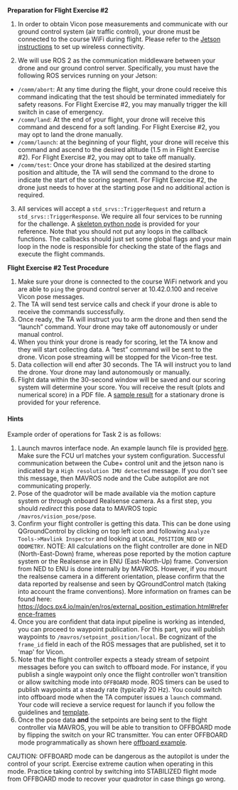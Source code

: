 **Preparation for Flight Exercise #2**

1) In order to obtain Vicon pose measurements and communicate with our ground control system (air traffic control), your drone must be connected to the course WiFi during flight. Please refer to the [Jetson instructions](https://github.com/utiasSTARS/ROB498-flight/blob/main/instructions/hardware/jetson_nano.md) to set up wireless connectivity.

2) We will use ROS 2 as the communication middleware between your drone and our ground control server. Specifically, you must have the following ROS services running on your Jetson:
- `/comm/abort`: At any time during the flight, your drone could receive this command indicating that the test should be terminated immediately for safety reasons. For Flight Exercise #2, you may manually trigger the kill switch in case of emergency.
- `/comm/land`: At the end of your flight, your drone will receive this command and descend for a soft landing. For Flight Exercise #2, you may opt to land the drone manually.
- `/comm/launch`: at the beginning of your flight, your drone will receive this command and ascend to the desired altitude (1.5 m in Flight Exercise #2). For Flight Exercise #2, you may opt to take off manually.
- `/comm/test`: Once your drone has stabilized at the desired starting position and altitude, the TA will send the command to the drone to indicate the start of the scoring segment. For Flight Exercise #2, the drone just needs to hover at the starting pose and no additional action is required.
3) All services will accept a `std_srvs::TriggerRequest` and return a `std_srvs::TriggerResponse`. We require all four services to be running for the challenge. A [skeleton python node](https://github.com/utiasSTARS/ROB498-flight/blob/main/instructions/guides/flight_exercise_2/templates/comm_node_skeleton.py) is provided for your reference. Note that you should not put any loops in the callback functions. The callbacks should just set some global flags and your main loop in the node is responsible for checking the state of the flags and execute the flight commands.

**Flight Exercise #2 Test Procedure**

1. Make sure your drone is connected to the course WiFi network and you are able to `ping` the ground control server at 10.42.0.100 and receive Vicon pose messages.
2. The TA will send test service calls and check if your drone is able to receive the commands successfully.
3. Once ready, the TA will instruct you to arm the drone and then send the “launch” command. Your drone may take off autonomously or under manual control.
4. When you think your drone is ready for scoring, let the TA know and they will start collecting data. A “test” command will be sent to the drone. Vicon pose streaming will be stopped for the Vicon-free test.
5. Data collection will end after 30 seconds. The TA will instruct you to land the drone. Your drone may land autonomously or manually.
6. Flight data within the 30-second window will be saved and our scoring system will determine your score. You will receive the result (plots and numerical score) in a PDF file. A [sample result](https://github.com/utiasSTARS/ROB498-flight/blob/main/instructions/guides/flight_exercise_2/sample_results/sample_result_stationary_drone.pdf) for a stationary drone is provided for your reference.

#### Hints

Example order of operations for Task 2 is as follows:

1. Launch mavros interface node. An example launch file is provided [here](../../../resources/code/ros2_ws/src/px4_autonomy_modules/launch/mavros.launch.py). Make sure the FCU url matches your system configuration. Successful communication between the Cube+ control unit and the jetson nano is indicated by a `High resolution IMU detected` message. If you don't see this message, then MAVROS node and the Cube autopilot are not communicating properly.
2. Pose of the quadrotor will be made available via the motion capture system or through onboard Realsense camera. As a first step, you should *redirect* this pose data to MAVROS topic `/mavros/vision_pose/pose`. 
3. Confirm your flight controller is getting this data. This can be done using QGroundControl by clicking on top left icon and following `Analyze Tools->Mavlink Inspector` and looking at `LOCAL_POSITION_NED` or `ODOMETRY`. NOTE: All calculations on the flight controller are done in NED (North-East-Down) frame, whereas pose reported by the motion capture system or the Realsense are in ENU (East-North-Up) frame. Conversion from NED to ENU is done internally by MAVROS. However, if you mount the realsense camera in a different orientation, please confirm that the data reported by realsense and seen by QGroundControl match (taking into account the frame conventions). More information on frames can be found here: https://docs.px4.io/main/en/ros/external_position_estimation.html#reference-frames
4. Once you are confident that data input pipeline is working as intended, you can proceed to waypoint publication. For this part, you will publish waypoints to `/mavros/setpoint_position/local`. Be cognizant of the `frame_id` field in each of the ROS messages that are published, set it to 'map' for Vicon.
5. Note that the flight controller expects a steady stream of setpoint messages before you can switch to offboard mode. For instance, if you publish a single waypoint only once the flight controller won't transition or allow switching mode into `OFFBOARD` mode. ROS timers can be used to publish waypoints at a steady rate (typically 20 Hz). You could switch into offboard mode when the TA computer issues a `launch` command. Your code will recieve a service request for launch if you follow the guidelines and [template](./templates/comm_node_skeleton.py).
6. Once the pose data **and** the setpoints are being sent to the flight controller via MAVROS, you will be able to transition to OFFBOARD mode by flipping the switch on your RC transmitter. You can enter OFFBOARD mode programmatically as shown here [offboard example](https://docs.px4.io/main/en/ros/mavros_offboard_python.html).

CAUTION: OFFBOARD mode can be dangerous as the autopilot is under the control of your script. Exercise extreme caution when operating in this mode. Practice taking control by switching into STABILIZED flight mode from OFFBOARD mode to recover your quadrotor in case things go wrong. 

